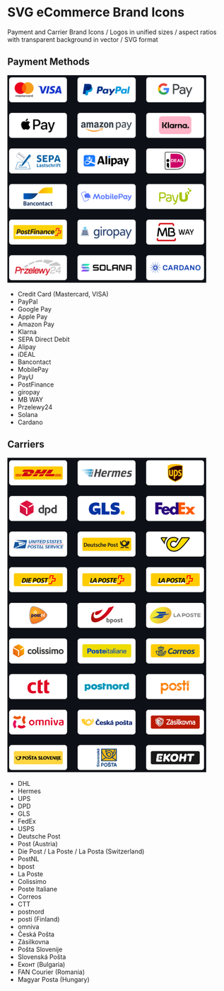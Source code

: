# SVG eCommerce Brand Icons

Payment and Carrier Brand Icons / Logos in unified sizes / aspect ratios with transparent background in vector / SVG format

## Payment Methods

<img src="paymentMethodsPreview.png" alt="drawing" width="450" />

- Credit Card (Mastercard, VISA)
- PayPal
- Google Pay
- Apple Pay
- Amazon Pay
- Klarna
- SEPA Direct Debit
- Alipay
- iDEAL
- Bancontact
- MobilePay
- PayU
- PostFinance
- giropay
- MB WAY
- Przelewy24
- Solana
- Cardano

## Carriers

<img src="carriersPreview.png" alt="drawing" width="450" />

- DHL
- Hermes
- UPS
- DPD
- GLS
- FedEx
- USPS
- Deutsche Post
- Post (Austria)
- Die Post / La Poste / La Posta (Switzerland)
- PostNL
- bpost
- La Poste
- Colissimo
- Poste Italiane
- Correos
- CTT
- postnord
- posti (Finland)
- omniva
- Česká Pošta
- Zásilkovna
- Pošta Slovenije
- Slovenská Pošta
- Еконт (Bulgaria)
- FAN Courier (Romania)
- Magyar Posta (Hungary)
